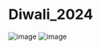 # Diwali_2024

![image](https://github.com/user-attachments/assets/99988e12-b125-4870-8344-82dc22e7640b)
![image](https://github.com/user-attachments/assets/73dbecc8-8e6c-4389-9f1f-50bba1451188)
